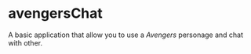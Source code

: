 # avengersChat

A basic application that allow you to use a _Avengers_ personage and chat with other.